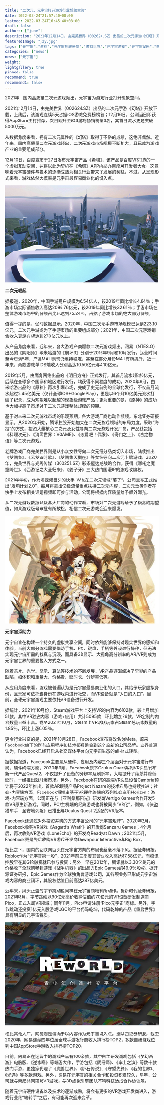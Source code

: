 ```yaml
---
title: "二次元、元宇宙打开游戏行业想象空间"
date: 2022-03-24T21:57:40+08:00
lastmod: 2022-03-24T16:45:40+08:00
draft: false
authors: ["june"]
description: "2021年12月14日，由完美世界（002624.SZ）出品的二次元手游《幻塔》开放下载，上线后，该游戏连续5天占据iOS游戏免费榜榜首；12月16日，公测当日即获得AppStore主打推荐，次日跃升至iOS游戏畅销榜第3名，其首日流水更是突破5000万元。"
featuredImage: "jzy.jpg"
tags: ["元宇宙","游戏","元宇宙到底是啥","虚拟世界","元宇宙游戏","元宇宙娱乐","想象空间"]
categories: ["news"]
news: ["元宇宙"]
weight: 
lightgallery: true
pinned: false
recommend: true
recommend1: false
---
```



2021年，国内高质量二次元游戏频出，元宇宙为游戏行业打开想象空间。

2021年12月14日，由完美世界（002624.SZ）出品的二次元手游《幻塔》开放下载，上线后，该游戏连续5天占据iOS游戏免费榜榜首；12月16日，公测当日即获得AppStore主打推荐，次日跃升至iOS游戏畅销榜第3名，其首日流水更是突破5000万元。

从数据角度来看，拥有二次元属性的《幻塔》取得了不俗的成绩，这绝非偶然。近年来，国内高质量二次元游戏频出，二次元游戏市场规模不断扩大，且已成为游戏产业的重要组成部分。

12月10日，百度宣布于27日发布元宇宙产品《希壤》，该产品是百度VR打造的一个虚拟互动空间，并将以此为契机在《希壤》APP内举办百度AI开发者大会。这意味着元宇宙硬件与技术的逐渐成熟为相关行业带来了发展的契机，不过，从呈现形式来看，游戏依然大概率是元宇宙最容易商业化的切入点。



![图片](xr.jpg)



**二次元崛起**



据报道，2020年，中国手游用户规模为6.54亿人，较2019年同比增长4.84％；手游市场实际销售收入高达2096.76亿元，较2019年同比增长32.61％；手游市场在整体游戏市场中的份额占比已达到75.24％，占据了游戏市场的绝大部分份额。

值得一提的是，伽马数据显示，2020年，中国二次元手游市场规模已达到223.10亿元，二次元手游成为了手游市场的重要组成部分；2021年，中国二次元游戏销售收入更是有望达到270亿元以上。

从产品角度来看，近年来，各大游戏产商爆款二次元游戏频出。网易（NTES.O）出品的《阴阳师》与米哈游的《崩坏3》分别于2016年9月和10月发行，运营时间至今已满5年，产品MAU表现仍维持稳定，甚至在部分月份MAU有所提升，近一年来，两款游戏单IOS端收入分别高达10.50亿元与4.10亿元。

2019年5月，由鹰角网络出品的《明日方舟》正式发行，其首月流水超过6亿元，后续在全球多个国家和地区进行发行，均获得不同程度的成功。2020年9月，由米哈游出品的《原神》再次引爆市场，完成了史无前例的全球化发行，不仅首月流水超过2.45亿美元（仅计全球IOS+GooglePlay），更是以6个月10亿美元流水打破了纪录，成为短期难以超越的现象级游戏产品；更为重要的是，《原神》的成功也大幅提高了市场对于二次元游戏整体规模的预期。

基于对未来二次元游戏市场的乐观预期，各大游戏厂商也动作频频。东北证券研报显示，从2020年开始，腾讯控股开始加大在二次元游戏领域的布局力度，采取“海投”的方式，投资大量核心二次元及女性导向二次元游戏开发厂商，产品线包括《料理次元》、《消零世界：VGAME》、《恋爱吧！偶像》、《奇门之上》、《白之物语》等二次元游戏。

老牌游戏厂商完美世界则是从小众女性导向二次元细分品类切入市场，陆续推出《梦间集》、《云梦四时歌》、《梦间集天鹅座》等女性导向二次元卡牌游戏。2020年，完美世界与光线传媒（300251.SZ）彩条屋达成战略合作，获得《哪吒之魔童降世》、《西游记之大圣归来》、《姜子牙》三大热门国漫IP的游戏改编权。

2021年年初，作为短视频巨头的快手-W也在二次元领域“落子”，公司宣布正式推出“发电计划2.0”，每月将拿出亿级流量重点扶持二次元内容，二次元垂类作者在快手上发布相关话题视频即可参与活动，公司将根据内容质量给予额外曝光。

从二次元游戏数据以及各大厂商的动作来看，市场对二次元游戏给予了极高的期望值，如果游戏版号审批有所放松，相信二次元游戏会迎来爆发。



![图片](jzy.jpg)





**元宇宙添助力**



元宇宙旨在构建一个持久的虚拟共享空间，同时依然能够保持对现实世界的感知和体验。当前大部分游戏需要借助手机、PC、键盘、手柄等外设进行操作，但无法实现元宇宙所需的拟真与沉浸，而具备3D显示、大视角高分辨率的AR/VR则成为元宇宙世界的重要接入方式之一。

随着芯片、光学、显示、算法等技术的不断发展，VR产品逐渐解决了早期的产品缺陷，如体积和重量大、价格贵、延时长、分辨率低等。

从应用角度来看，游戏被普遍认为是元宇宙最易商业化的入口，其给予玩家虚拟身份，且玩家可依托该身份在游戏内进行社交，而VR设备就是“入口的入口”。目前，全球元宇宙游戏主要依托VR设备进行开发。

据统计，2021年10月份，Steam游戏平台上支持VR的内容为6102款，较上月增加51款，其中VR独占内容（游戏+应用）共计5095款，环比增加26款，VR定制的内容数量日益丰富。截至2021年10月，Steam上VR活跃玩家占Steam总玩家数量的1.85％，环比上涨0.05％。

更令行业兴奋的是，2021年10月28日，Facebook宣布将改名为Meta，原来Facebook旗下的所有应用程序和技术都将整合到这个全新的公司品牌。业界普遍认为，Facebook已经开启从社交媒体平台向元宇宙生态的all-in式转型。

据数据报道，Facebook主要是从硬件、应用及内容三个层面对于元宇宙进行布局。硬件终端方面，2020年9月，Facebook旗下Oculus Quest系列VR头显发布新一代产品Quest2，不仅提升了设备的分辨率及刷新率，大幅提升了续航并降低延时，一经推出就引爆市场。另外，Facebook在研的高端VR头显设备Cambria预计将于2022年推出，首款AR眼镜产品Project Nazare的技术布局也持续推进；社交-内容端方面，Facebook将推出基于VR硬件终端的系列社交应用Horizon；游戏-内容端方面，公司正在与《亚利桑那阳光》研发商Vertigo Games合作开发5款VR原生新游戏。同时，PC/主机端的经典游戏也将被同步“VR化”，例如，《侠盗猎车手：圣安地列斯》已推出与Oculus Quest 2适配的VR版本。

Facebook还通过对外投资并购的方式丰富公司的“元宇宙矩阵”。2020年2月，Facebook收购VR游戏《Asgard’s Wrath》的开发商Sanzaru Games；4个月后，再次收购VR游戏《LoneEcho》的开发商Readyat Dawn；2021年5月，Facebook更是先后收购VR游戏开发商Downpour Interactive与Big Box。

相比之下，国内的互联网巨头在元宇宙方向的布局也丝毫不落下风。据证券研报，Roblox作为“元宇宙第一股”，2021年前三季度其营业收入高达87.58亿元，而腾讯控股早在其G轮融资就已参与投资；另外，早在2012年，腾讯就以3.30亿美元的价格收了全球购畅销游戏《战争机器》的出品方Epic Games的49.9％股权。据开源证券研报，Epic Games作为全球独角兽游戏公司，其各项业务已形成元宇宙游戏内容的商业闭环，其股权估值目前高达287亿美元。

近年来，风头正盛的字节跳动也同样在元宇宙领域有所动作。据新时代证券研报，2021年8月，字节跳动以90亿元高价收购估值约70亿元的VR设备研发制造商Pico，正式入局VR领域；同年11月，Pico申请注册“Pico元宇宙”商标。另外，字节跳动还投资1亿元入股游戏UGC的平台代码乾坤，代码乾坤的产品《重启世界》具有明显的元宇宙特质。



![图片](srd.jpg)



相比其他大厂，网易则是偏向于以内容作为元宇宙切入点。据华西证券研报，截至2020年，网易连续四年位居全球手游发行商收入排行榜TOP2，多款自研游戏位列中国AppStore手游收入排行榜TOP20。

目前，网易正在运营中的游戏产品有100余款，其中自主研发游戏包括《梦幻西游》电脑版、《逆水寒》等端游大作，手游包括《阴阳师》、《率土之滨》等数十款热门手游，更独家代理了《魔兽世界》、《炉石传说》、《守望先锋》、《我的世界》、《光遇》等多款游戏。另外，网易在元宇宙的相关合作和投资积累较久，早年，公司就与索尼共同研发VR游戏，与3D虚拟引擎团队不鸣科技达成合作协议等。

随着元宇宙硬件设备以及技术的逐渐成熟，将会有更多的VR游戏开发商进入，游戏行业继“端转手”之后，有可能再次迎来变革。